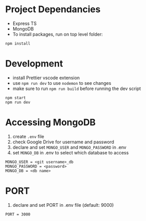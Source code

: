 # Project Dependancies

- Express TS
- MongoDB
- To install packages, run on top level folder:

```
npm install
```

# Development

- install Prettier vscode extension
- use `npm run dev` to use `nodemon` to see changes
- make sure to run `npm run build` before running the dev script
```
npm start
npm run dev
```

# Accessing MongoDB

1. create `.env` file
2. check Google Drive for username and password
3. declare and set `MONGO_USER` and `MONGO_PASSWORD` in .env
4. set `MONGO_DB` in .env to select which database to access

```
MONGO_USER = <git username>_db
MONGO_PASSWORD = <password>
MONGO_DB = <db name>
```

# PORT

1. declare and set PORT in .env file (default: 9000)

```
PORT = 3000
```
